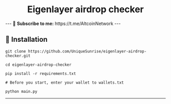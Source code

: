 <div align="center">
  <h1>Eigenlayer airdrop checker</h1>
</div>
---
🔔 <b>Subscribe to me:</b> https://t.me/AltcoinNetwork
---
<h2>🚀 Installation</h2>

```
git clone https://github.com/UniqueSunrise/eigenlayer-airdrop-checker.git

cd eigenlayer-airdrop-checker

pip install -r requirements.txt

# Before you start, enter your wallet to wallets.txt

python main.py
```
---
